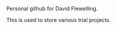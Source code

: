 Personal github for David Flewelling.

This is used to store various trial projects.

<!---
dflewelling/dflewelling is a ✨ special ✨ repository because its `README.md` (this file) appears on your GitHub profile.
You can click the Preview link to take a look at your changes.
--->
